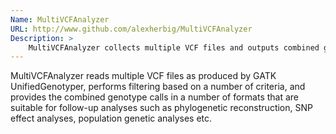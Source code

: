 ```yaml
---
Name: MultiVCFAnalyzer
URL: http://www.github.com/alexherbig/MultiVCFAnalyzer
Description: >
    MultiVCFAnalyzer collects multiple VCF files and outputs combined genotype calls in a number of file formats.
---
```


MultiVCFAnalyzer reads multiple VCF files as produced by GATK UnifiedGenotyper, performs filtering based on a number of criteria, and provides the combined genotype calls in a number of formats that are suitable for follow-up analyses such as phylogenetic reconstruction, SNP effect analyses, population genetic analyses etc.
